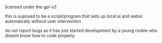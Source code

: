 licensed under the gpl-v2

this is suposed to be a script/program that sets up local ai and webui automaically without user intervention

do not report bugs as it has just started development by a young rookie who doesnt know how to code properly

